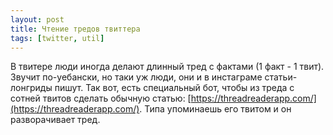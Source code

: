 ```yaml
---
layout: post
title: Чтение тредов твиттера
tags: [twitter, util]
---
```

В твитере люди иногда делают длинный тред с фактами (1 факт - 1 твит). Звучит по-уебански, но таки уж люди, они и в инстаграме статьи-лонгриды пишут.
Так вот, есть специальный бот, чтобы из треда с сотней твитов сделать обычную статью:
[https://threadreaderapp.com/](https://threadreaderapp.com/).
Типа упоминаешь его твитом и он разворачивает тред.
